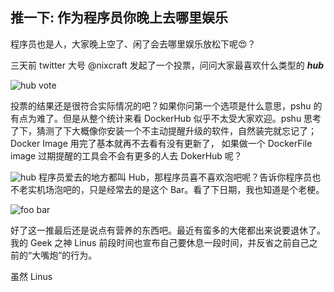 
推一下: 作为程序员你晚上去哪里娱乐
---

程序员也是人，大家晚上空了、闲了会去哪里娱乐放松下呢😍？

三天前 twitter 大号 @nixcraft 发起了一个投票，问问大家最喜欢什么类型的 ***hub***

![hub vote](http://cdn2.51ulong.com/18-9-28/84667635.jpg)

投票的结果还是很符合实际情况的吧？如果你问第一个选项是什么意思，pshu 的有点为难了。但是从整个统计来看 DockerHub 似乎不太受大家欢迎。pshu 思考了下，猜测了下大概像你安装一个不主动提醒升级的软件，自然装完就忘记了；Docker Image 用完了基本就再不去看有没有更新了， 如果做一个 DockerFile image 过期提醒的工具会不会有更多的人去 DokerHub 呢？

![hub](http://cdn2.51ulong.com/18-9-28/74269558.jpg)
程序员爱去的地方都叫 Hub，那程序员喜不喜欢泡吧呢？告诉你程序员也不老实机场泡吧的，只是经常去的是这个 Bar。看了下日期，我也知道是个老梗。

![foo bar](http://cdn2.51ulong.com/18-9-28/83363858.jpg)

好了这一推最后还是说点有营养的东西吧。最近有蛮多的大佬都出来说要退休了。我的 Geek 之神 Linus 前段时间也宣布自己要休息一段时间，并反省之前自己之前的“大嘴炮”的行为。

虽然 Linus 
<!--stackedit_data:
eyJoaXN0b3J5IjpbLTczMzI2MjA3LDEyNTUzNTk0MDksMTQ2ND
YzNDk4OSwtMTAyMjg1NDIwNCwtMTgwMjUxMjgwMCwtNTUzOTI5
NDYxLC0xMzUwNzkzNjc5XX0=
-->